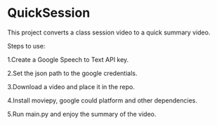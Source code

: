 # QuickSession

This project converts a class session video to a quick summary video.

Steps to use:

1.Create a Google Speech to Text API key.

2.Set the json path to the google credentials.

3.Download a video and place it in the repo.

4.Install moviepy, google could platform and other dependencies.

5.Run main.py and enjoy the summary of the video.
